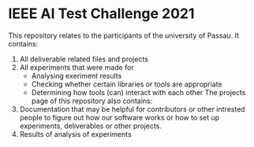 # IEEE AI Test Challenge 2021
This repository relates to the participants of the university of Passau.
It contains:
1. All deliverable related files and projects
1. All experiments that were made for
    - Analysing exeriment results
    - Checking whether certain libraries or tools are appropriate
    - Determining how tools (can) interact with each other
The projects page of this repository also contains:
1. Documentation that may be helpful for contributors or other intrested people to figure out how our software works or how to set up experiments, deliverables or other projects.
2. Results of analysis of experiments

